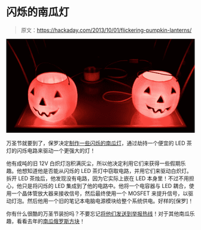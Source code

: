 # 闪烁的南瓜灯

> 原文：<https://hackaday.com/2013/10/01/flickering-pumpkin-lanterns/>

![epumpkins1](img/62e818f5d2dc07026ef8ed8581bbdd37.png)

万圣节就要到了，保罗决定[制作一些闪烁的南瓜灯](http://paulorenato.com/joomla/index.php?option=com_content&view=article&id=96&Itemid=4)，通过劫持一个便宜的 LED 茶灯的闪烁电路来驱动一个更强大的灯！

他有成吨的旧 12V 白炽灯泡积满灰尘，所以他决定利用它们来获得一些假期乐趣。他想知道他是否能从闪烁的 LED 茶灯中窃取电路，并用它们来驱动白炽灯。拆开 LED 茶烛后，他发现没有电路，因为它实际上嵌在 LED 本身里！不过不用担心，他只是将闪烁的 LED 集成到了他的电路中。他将一个电容器与 LED 耦合，使用一个晶体管放大器来接收信号，然后最终使用一个 MOSFET 来提升信号，以驱动灯泡。然后他用一个旧的笔记本电脑电源模块给整个系统供电。好样的[保罗]！

你有什么很酷的万圣节装扮吗？不要忘记[将他们发送到举报热线](mailto:tips@hackaday.com)！对于其他南瓜乐趣，看看去年的[南瓜俄罗斯方块](http://hackaday.com/2012/10/29/pumpkin-tetris-inspired-by-our-own-led-jack-o-lantern/)！